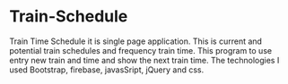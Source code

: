 # Train-Schedule
Train Time Schedule it is single page application.
This is current and potential train schedules and frequency train time. This program to use entry new train and time and show
the next train time. The technologies I used Bootstrap, firebase, javasSript, jQuery and css.
